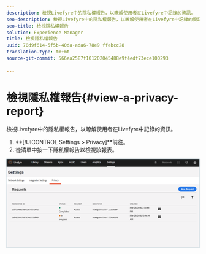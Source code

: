 ```yaml
---
description: 檢視Livefyre中的隱私權報告，以瞭解使用者在Livefyre中記錄的資訊。
seo-description: 檢視Livefyre中的隱私權報告，以瞭解使用者在Livefyre中記錄的資訊。
seo-title: 檢視隱私權報告
solution: Experience Manager
title: 檢視隱私權報告
uuid: 70d9f614-5f5b-40da-ada6-78e9 ffebcc28
translation-type: tm+mt
source-git-commit: 566ea2587f101202045488e9f4edf73ece100293

---
```



# 檢視隱私權報告{#view-a-privacy-report}

檢視Livefyre中的隱私權報告，以瞭解使用者在Livefyre中記錄的資訊。

1. **[!UICONTROL Settings > Privacy]**前往。
1. 從清單中按一下隱私權報告以檢視該報表。

![](assets/privacypage5.png)


